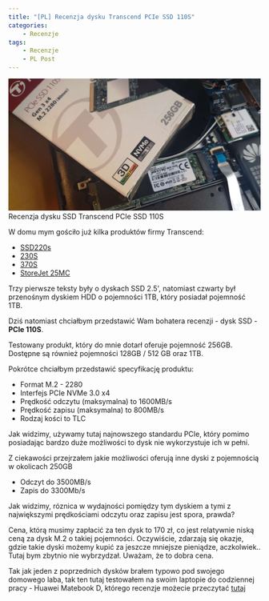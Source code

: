 ```yaml
---
title: "[PL] Recenzja dysku Transcend PCIe SSD 110S"
categories:
    - Recenzje
tags:
    - Recenzje
    - PL Post
---
```

![[PL] A Recenzja dysku Transcend PCIe SSD 110S](/assets/images/posts/Transcend110S/top.jpg)Recenzja dysku SSD Transcend PCIe SSD 110S

W domu mym gościło już kilka produktów firmy Transcend:

* [SSD220s](https://www.piesik.me/2018/11/05/recenzja-dysku-transcend-ssd220s)
* [230S](https://www.piesik.me/2018/07/01/dysk-ssd-transcend-230s-512gb/)
* [370S](https://www.piesik.me/2017/04/12/dysk-ssd-transcend-ssd370s/)
* [StoreJet 25MC](https://www.piesik.me/2017/06/24/transcend-storejet-25mc/)

Trzy pierwsze teksty były o dyskach SSD 2.5', natomiast czwarty był przenośnym dyskiem HDD o pojemności 1TB, który posiadał pojemność 1TB.

Dziś natomiast chciałbym przedstawić Wam bohatera recenzji - dysk SSD - **PCIe 110S**.

Testowany produkt, który do mnie dotarł oferuje pojemność 256GB. Dostępne są również pojemności 128GB / 512 GB oraz 1TB.

Pokrótce chciałbym przedstawić specyfikację produktu:

* Format M.2 - 2280
* Interfejs PCIe NVMe 3.0 x4
* Prędkość odczytu (maksymalna) to 1600MB/s
* Prędkość zapisu (maksymalna) to 800MB/s
* Rodzaj kości to TLC

Jak widzimy, używamy tutaj najnowszego standardu PCIe, który pomimo posiadając bardzo duże możliwości to dysk nie wykorzystuje ich w pełni. 

Z ciekawości przejrzałem jakie możliwości oferują inne dyski z pojemnością w okolicach 250GB

* Odczyt do 3500MB/s
* Zapis do 3300Mb/s

Jak widzimy, róznica w wydajności pomiędzy tym dyskiem a tymi z największymi prędkościami odczytu oraz zapisu jest spora, prawda? 

Cena, którą musimy zapłacić za ten dysk to 170 zł, co jest relatywnie niską ceną za dysk M.2 o takiej pojemności. Oczywiście, zdarzają się okazje, gdzie takie dyski możemy kupić za jeszcze mniejsze pieniądze, aczkolwiek.. Tutaj bym zbytnio nie wybrzydzał. Uważam, że to dobra cena. 

Tak jak jeden z poprzednich dysków brałem typowo pod swojego domowego laba, tak ten tutaj testowałem na swoim laptopie do codziennej pracy - Huawei Matebook D, którego recenzje możecie przeczytać [tutaj](https://www.piesik.me/2018/09/26/recenzja-laptopa-huawei-matebook-d/)

